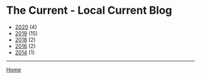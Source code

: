 # The Current - Local Current Blog

  * [2020](./the-current-local-current-blog-2020.md/) (4)
  * [2019](./the-current-local-current-blog-2019.md/) (15)
  * [2018](./the-current-local-current-blog-2018.md/) (2)
  * [2016](./the-current-local-current-blog-2016.md/) (2)
  * [2014](./the-current-local-current-blog-2014.md/) (1)

----

[Home](../)
